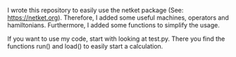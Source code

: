 I wrote this repository to easily use the netket package (See: https://netket.org). Therefore, I added some useful machines, operators and hamiltonians. Furthermore, I added some functions to simplify the usage.

If you want to use my code, start with looking at test.py. There you find the functions run() and load() to easily start a calculation.
